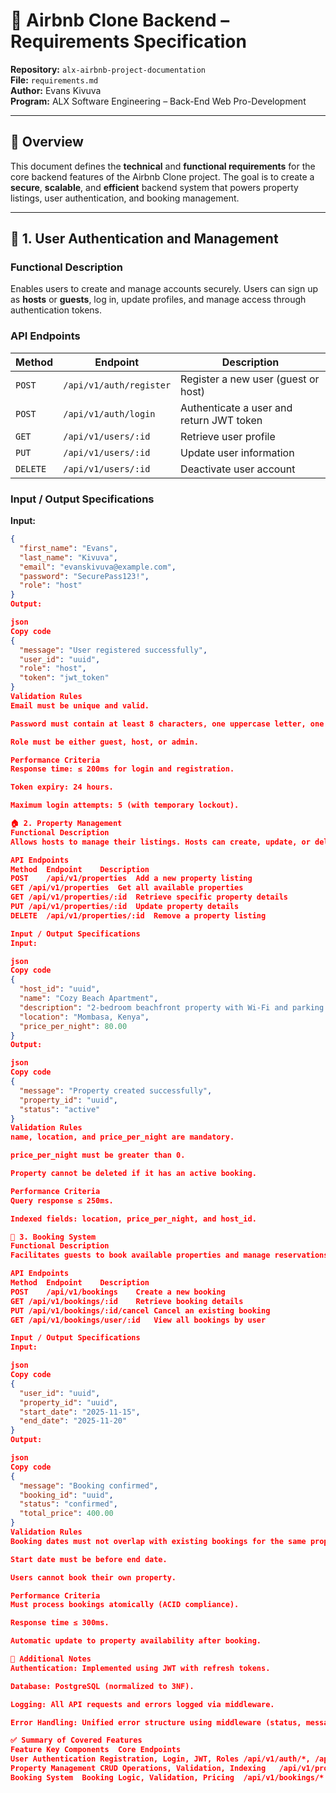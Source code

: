 # 🏡 Airbnb Clone Backend – Requirements Specification

**Repository:** `alx-airbnb-project-documentation`  
**File:** `requirements.md`  
**Author:** Evans Kivuva  
**Program:** ALX Software Engineering – Back-End Web Pro-Development  

---

## 📘 Overview
This document defines the **technical** and **functional requirements** for the core backend features of the Airbnb Clone project. The goal is to create a **secure**, **scalable**, and **efficient** backend system that powers property listings, user authentication, and booking management.

---

## 🔑 1. User Authentication and Management

### Functional Description
Enables users to create and manage accounts securely. Users can sign up as **hosts** or **guests**, log in, update profiles, and manage access through authentication tokens.

### API Endpoints
| Method | Endpoint | Description |
|---------|-----------|-------------|
| `POST` | `/api/v1/auth/register` | Register a new user (guest or host) |
| `POST` | `/api/v1/auth/login` | Authenticate a user and return JWT token |
| `GET` | `/api/v1/users/:id` | Retrieve user profile |
| `PUT` | `/api/v1/users/:id` | Update user information |
| `DELETE` | `/api/v1/users/:id` | Deactivate user account |

### Input / Output Specifications
**Input:**
```json
{
  "first_name": "Evans",
  "last_name": "Kivuva",
  "email": "evanskivuva@example.com",
  "password": "SecurePass123!",
  "role": "host"
}
Output:

json
Copy code
{
  "message": "User registered successfully",
  "user_id": "uuid",
  "role": "host",
  "token": "jwt_token"
}
Validation Rules
Email must be unique and valid.

Password must contain at least 8 characters, one uppercase letter, one number, and one special character.

Role must be either guest, host, or admin.

Performance Criteria
Response time: ≤ 200ms for login and registration.

Token expiry: 24 hours.

Maximum login attempts: 5 (with temporary lockout).

🏠 2. Property Management
Functional Description
Allows hosts to manage their listings. Hosts can create, update, or delete property details, including price, description, and availability.

API Endpoints
Method	Endpoint	Description
POST	/api/v1/properties	Add a new property listing
GET	/api/v1/properties	Get all available properties
GET	/api/v1/properties/:id	Retrieve specific property details
PUT	/api/v1/properties/:id	Update property details
DELETE	/api/v1/properties/:id	Remove a property listing

Input / Output Specifications
Input:

json
Copy code
{
  "host_id": "uuid",
  "name": "Cozy Beach Apartment",
  "description": "2-bedroom beachfront property with Wi-Fi and parking.",
  "location": "Mombasa, Kenya",
  "price_per_night": 80.00
}
Output:

json
Copy code
{
  "message": "Property created successfully",
  "property_id": "uuid",
  "status": "active"
}
Validation Rules
name, location, and price_per_night are mandatory.

price_per_night must be greater than 0.

Property cannot be deleted if it has an active booking.

Performance Criteria
Query response ≤ 250ms.

Indexed fields: location, price_per_night, and host_id.

📅 3. Booking System
Functional Description
Facilitates guests to book available properties and manage reservations. Prevents double bookings and tracks booking statuses.

API Endpoints
Method	Endpoint	Description
POST	/api/v1/bookings	Create a new booking
GET	/api/v1/bookings/:id	Retrieve booking details
PUT	/api/v1/bookings/:id/cancel	Cancel an existing booking
GET	/api/v1/bookings/user/:id	View all bookings by user

Input / Output Specifications
Input:

json
Copy code
{
  "user_id": "uuid",
  "property_id": "uuid",
  "start_date": "2025-11-15",
  "end_date": "2025-11-20"
}
Output:

json
Copy code
{
  "message": "Booking confirmed",
  "booking_id": "uuid",
  "status": "confirmed",
  "total_price": 400.00
}
Validation Rules
Booking dates must not overlap with existing bookings for the same property.

Start date must be before end date.

Users cannot book their own property.

Performance Criteria
Must process bookings atomically (ACID compliance).

Response time ≤ 300ms.

Automatic update to property availability after booking.

🧠 Additional Notes
Authentication: Implemented using JWT with refresh tokens.

Database: PostgreSQL (normalized to 3NF).

Logging: All API requests and errors logged via middleware.

Error Handling: Unified error structure using middleware (status, message, details).

✅ Summary of Covered Features
Feature	Key Components	Core Endpoints
User Authentication	Registration, Login, JWT, Roles	/api/v1/auth/*, /api/v1/users/*
Property Management	CRUD Operations, Validation, Indexing	/api/v1/properties/*
Booking System	Booking Logic, Validation, Pricing	/api/v1/bookings/*

